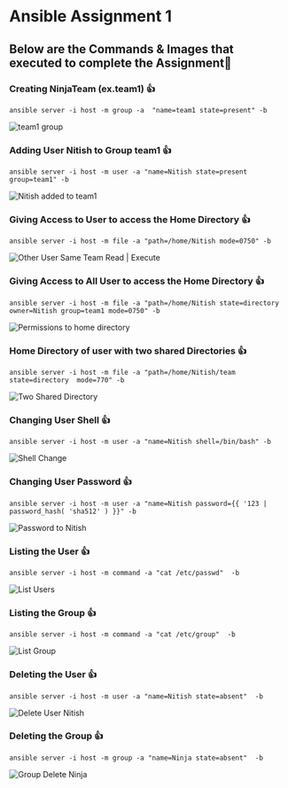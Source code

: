 # Ansible Assignment 1

## Below are the Commands & Images that executed to complete the Assignment💯 

### Creating NinjaTeam (ex.team1) :+1: 
~~~
ansible server -i host -m group -a  "name=team1 state=present" -b
~~~
![team1 group](https://github.com/OT-MyGurukulam/Ansible_Batch26/assets/149520276/9820618c-4449-4c1d-a1b8-a958843e34f1)

### Adding User Nitish to Group team1 :+1: 
~~~
ansible server -i host -m user -a "name=Nitish state=present group=team1" -b
~~~
![Nitish added to team1](https://github.com/OT-MyGurukulam/Ansible_Batch26/assets/149520276/dd4fb93c-6f69-4c51-91a4-1942b15e5bfa)

### Giving Access to User to access the Home Directory :+1: 
~~~
ansible server -i host -m file -a "path=/home/Nitish mode=0750" -b
~~~
![Other User Same Team Read | Execute](https://github.com/OT-MyGurukulam/Ansible_Batch26/assets/149520276/7dbd7521-c90f-42a6-b8ec-f11a380c09f1)

### Giving Access to All User to access the Home Directory :+1: 
~~~
ansible server -i host -m file -a "path=/home/Nitish state=directory owner=Nitish group=team1 mode=0750" -b
~~~
![Permissions to home directory](https://github.com/OT-MyGurukulam/Ansible_Batch26/assets/149520276/a83d7690-a441-4489-94d2-2da8d52f3528)

### Home Directory of user with two shared Directories :+1: 
~~~
ansible server -i host -m file -a "path=/home/Nitish/team state=directory  mode=770" -b
~~~
![Two Shared Directory ](https://github.com/OT-MyGurukulam/Ansible_Batch26/assets/149520276/326de2fc-c185-4a8d-96ee-aba2b71b76bd)

### Changing User Shell :+1: 
~~~
ansible server -i host -m user -a "name=Nitish shell=/bin/bash" -b
~~~
![Shell Change](https://github.com/OT-MyGurukulam/Ansible_Batch26/assets/149520276/33ac480b-1b1b-4fde-8482-8b60aa3d8e55)

### Changing User Password :+1:
~~~
ansible server -i host -m user -a "name=Nitish password={{ '123 | password_hash( 'sha512' ) }}" -b
~~~
![Password to Nitish](https://github.com/OT-MyGurukulam/Ansible_Batch26/assets/149520276/277c0f5b-ba6c-4065-b0f6-8d1e55a7ef67)

### Listing the User 👍 
~~~
ansible server -i host -m command -a "cat /etc/passwd"  -b
~~~
![List Users](https://github.com/OT-MyGurukulam/Ansible_Batch26/assets/149520276/ba610d49-7bf5-4716-a7ad-667a7142ba2a)

### Listing the Group 👍 
~~~
ansible server -i host -m command -a "cat /etc/group"  -b
~~~
![List Group](https://github.com/OT-MyGurukulam/Ansible_Batch26/assets/149520276/40eecbe5-e09b-494c-9428-0f665a525248)

### Deleting the User 👍 
~~~
ansible server -i host -m user -a "name=Nitish state=absent"  -b
~~~
![Delete User Nitish](https://github.com/OT-MyGurukulam/Ansible_Batch26/assets/149520276/7468a24e-836b-4a69-8d13-7dfa0cbee281)

### Deleting the Group 👍 
~~~
ansible server -i host -m group -a "name=Ninja state=absent"  -b
~~~
![Group Delete Ninja](https://github.com/OT-MyGurukulam/Ansible_Batch26/assets/149520276/ac9299e7-a0e6-4e7e-ba28-4674a5ebf6b8)

